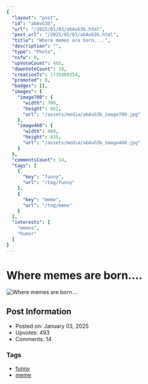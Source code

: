 ```yaml
---
{
  "layout": "post",
  "id": "abAvG3b",
  "url": "/2025/01/03/abAvG3b.html",
  "post_url": "/2025/01/03/abAvG3b.html",
  "title": "Where memes are born....",
  "description": "",
  "type": "Photo",
  "nsfw": 0,
  "upVoteCount": 493,
  "downVoteCount": 19,
  "creationTs": 1735909354,
  "promoted": 0,
  "badges": [],
  "images": {
    "image700": {
      "width": 700,
      "height": 662,
      "url": "/assets/media/abAvG3b_image700.jpg"
    },
    "image460": {
      "width": 460,
      "height": 435,
      "url": "/assets/media/abAvG3b_image460.jpg"
    }
  },
  "commentsCount": 14,
  "tags": [
    {
      "key": "funny",
      "url": "/tag/funny"
    },
    {
      "key": "meme",
      "url": "/tag/meme"
    }
  ],
  "interests": [
    "memes",
    "humor"
  ]
}
---
```


# Where memes are born....

![Where memes are born....](/assets/media/abAvG3b_image700.jpg)

## Post Information

- Posted on: January 03, 2025
- Upvotes: 493
- Comments: 14

### Tags

- [funny](/tag/funny)
- [meme](/tag/meme)
